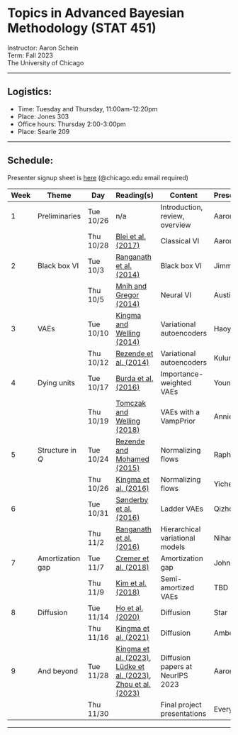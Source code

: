 

# Topics in Advanced Bayesian Methodology (STAT 451)
Instructor: Aaron Schein <br>
Term: Fall 2023 <br>
The University of Chicago

---

## Logistics:
- Time: Tuesday and Thursday, 11:00am-12:20pm
- Place: Jones 303
- Office hours: Thursday 2:00-3:00pm
- Place: Searle 209

---
## Schedule:

Presenter signup sheet is [here](https://docs.google.com/spreadsheets/d/1qR57NEFTTGNfcH4fc8sbiN15_OGWAGby-7LoD45jIGs/edit?usp=sharing) (@chicago.edu email required)

| Week  |  Theme | Day | Reading(s) | Content | Presenter | 
| -------- | ------- | ------- | ------- | ------- | ------- |
| 1 | Preliminaries | Tue 10/26 | n/a | Introduction, review, overview | Aaron | 
|   |         | Thu 10/28 | [Blei et al. (2017)](https://github.com/aschein/stat_451/blob/main/readings/1601.00670.pdf) | Classical VI  | Aaron | 
| 2 | Black box VI |  Tue 10/3 | [Ranganath et al. (2014)](https://github.com/aschein/stat_451/blob/main/readings/1401.0118.pdf) | Black box VI   | Jimmy | 
|   | | Thu 10/5 | [Mnih and Gregor (2014)](https://github.com/aschein/stat_451/blob/main/readings/1402.0030.pdf) | Neural VI  | Austin |
| 3 | VAEs | Tue 10/10 | [Kingma and Welling (2014)](https://github.com/aschein/stat_451/blob/main/readings/1312.6114.pdf) | Variational autoencoders | Haoyuan |
|   | | Thu 10/12 | [Rezende et al. (2014)](https://github.com/aschein/stat_451/blob/main/readings/rezende14.pdf) | Variational autoencoders | Kulunu |
| 4 | Dying units | Tue 10/17 | [Burda et al. (2016)](https://github.com/aschein/stat_451/blob/main/readings/1509.00519.pdf) | Importance-weighted VAEs  | Younghun |
|   | | Thu 10/19 | [Tomczak and Welling (2018)](https://github.com/aschein/stat_451/blob/main/readings/tomczak18a.pdf) | VAEs with a VampPrior | Annie |
| 5 | Structure in $Q$ | Tue 10/24 | [Rezende and Mohamed (2015)](https://github.com/aschein/stat_451/blob/main/readings/rezende15.pdf) | Normalizing flows  | Raphael |
|   | | Thu 10/26 | [Kingma et al. (2016)](https://github.com/aschein/stat_451/blob/main/readings/1606.04934.pdf) | Normalizing flows  | Yichen |
| 6 |  | Tue 10/31 | [Sønderby et al. (2016)](https://github.com/aschein/stat_451/blob/main/readings/NIPS-2016-ladder-variational-autoencoders-Paper.pdf) | Ladder VAEs  | Qizhong |
|   | | Thu 11/2 | [Ranganath et al. (2016)](https://github.com/aschein/stat_451/blob/main/readings/ranganath16.pdf) | Hierarchical variational models  | Nihar |
| 7 | Amortization gap | Tue 11/7 | [Cremer et al. (2018)](https://github.com/aschein/stat_451/blob/main/readings/cremer18a.pdf) | Amortization gap  | John |
|   | | Thu 11/9 | [Kim et al. (2018)](https://github.com/aschein/stat_451/blob/main/readings/kim18e.pdf) | Semi-amortized VAEs | TBD |
| 8 | Diffusion | Tue 11/14 | [Ho et al. (2020)](https://github.com/aschein/stat_451/blob/main/readings/NeurIPS-2020-denoising-diffusion-probabilistic-models-Paper.pdf) | Diffusion  | Star |
|   | | Thu 11/16 | [Kingma et al. (2021)](https://github.com/aschein/stat_451/blob/main/readings/NeurIPS-2021-variational-diffusion-models-Paper.pdf) | Diffusion  | Amber |
| 9 | And beyond | Tue 11/28 | [Kingma et al. (2023)](https://github.com/aschein/stat_451/blob/main/readings/Kingma%20and%20Gao%20-%20Understanding%20Diffusion%20Objectives%20as%20the%20ELBO%20wit.pdf), [Lüdke et al. (2023)](https://github.com/aschein/stat_451/blob/main/readings/L%C3%BCdke%20et%20al.%20-%20Add%20and%20Thin%20Diffusion%20for%20Temporal%20Point%20Process.pdf), [Zhou et al. (2023)](https://github.com/aschein/stat_451/blob/main/readings/beta_diffusion.pdf) | Diffusion papers at NeurIPS 2023 | Aaron |
|   | | Thu 11/30  |  | Final project presentations | Everyone |
___
